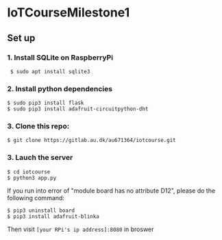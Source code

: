 # IoTCourseMilestone1

## Set up

### 1. Install **SQLite** on RaspberryPi
```shell
 $ sudo apt install sqlite3
```
### 2. Install python dependencies
```shell
$ sudo pip3 install flask
$ sudo pip3 install adafruit-circuitpython-dht
```
### 3. Clone this repo:
```shell
$ git clone https://gitlab.au.dk/au671364/iotcourse.git
```
### 3. Lauch the server
 ```shell
 $ cd iotcourse
 $ python3 app.py
 ```
If you run into error of "module board has no attribute D12", please do the following command:
```shell
$ pip3 uninstall board
$ pip3 install adafruit-blinka
```
Then visit `[your RPi's ip address]:8080` in broswer
